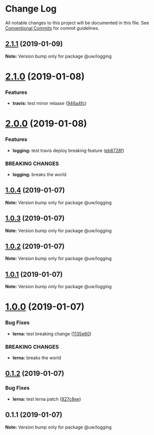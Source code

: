 # Change Log

All notable changes to this project will be documented in this file.
See [Conventional Commits](https://conventionalcommits.org) for commit guidelines.

## [2.1.1](https://github.com/srobinson/unicode-wiki/compare/@uw/logging@2.1.0...@uw/logging@2.1.1) (2019-01-09)

**Note:** Version bump only for package @uw/logging





# [2.1.0](https://github.com/srobinson/unicode-wiki/compare/@uw/logging@2.0.0...@uw/logging@2.1.0) (2019-01-08)


### Features

* **travis:** test minor relaase ([946a4fc](https://github.com/srobinson/unicode-wiki/commit/946a4fc))





# [2.0.0](https://github.com/srobinson/unicode-wiki/compare/@uw/logging@1.0.4...@uw/logging@2.0.0) (2019-01-08)


### Features

* **logging:** test travis deploy breaking feature ([eb8728f](https://github.com/srobinson/unicode-wiki/commit/eb8728f))


### BREAKING CHANGES

* **logging:** breaks the world





## [1.0.4](https://github.com/srobinson/unicode-wiki/compare/@uw/logging@1.0.3...@uw/logging@1.0.4) (2019-01-07)

**Note:** Version bump only for package @uw/logging





## [1.0.3](https://github.com/srobinson/unicode-wiki/compare/@uw/logging@1.0.2...@uw/logging@1.0.3) (2019-01-07)

**Note:** Version bump only for package @uw/logging





## [1.0.2](https://github.com/srobinson/unicode-wiki/compare/@uw/logging@1.0.1...@uw/logging@1.0.2) (2019-01-07)

**Note:** Version bump only for package @uw/logging





## [1.0.1](https://github.com/srobinson/unicode-wiki/compare/@uw/logging@1.0.0...@uw/logging@1.0.1) (2019-01-07)

**Note:** Version bump only for package @uw/logging





# [1.0.0](https://github.com/srobinson/unicode-wiki/compare/@uw/logging@0.1.2...@uw/logging@1.0.0) (2019-01-07)


### Bug Fixes

* **lerna:** test breaking change ([1135e60](https://github.com/srobinson/unicode-wiki/commit/1135e60))


### BREAKING CHANGES

* **lerna:** breaks the world





## [0.1.2](https://github.com/srobinson/unicode-wiki/compare/@uw/logging@0.1.1...@uw/logging@0.1.2) (2019-01-07)


### Bug Fixes

* **lerna:** test lerna patch ([827c8ee](https://github.com/srobinson/unicode-wiki/commit/827c8ee))





## 0.1.1 (2019-01-07)

**Note:** Version bump only for package @uw/logging
